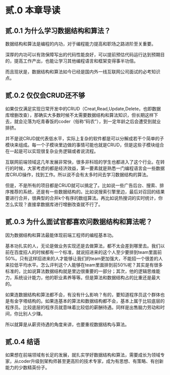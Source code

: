 # 贰.0 本章导读

## 贰.0.1 为什么学习数据结构和算法？

数据结构和算法是编程的内功，对于编程能力提高和职场之路进阶至关重要。

深厚的内功可以有效保障写出的代码性能良好，可以提前预估代码运行达到预期目的，提高工作产出，也能让学习其他编程语言和框架变得事半功倍。

而且现状是，数据结构和算法如今已经是国内外一线互联网公司面试的必考知识点。

## 贰.0.2 仅仅会CRUD还不够

如果仅仅满足实现日常开发中的CRUD（Creat,Read,Update,Delete，也即数据库增删改查），那确实大多数时候不太需要数据结构和算法知识，但长期这样下去，就会沦落为吃青春饭的coder（俗称“码农”），到一定年龄之后会遭受到就业排挤。

并不是说CRUD就代表低水平，实际上复杂的软件都是可以分解成若干个简单的子模块来组成。每一个子模块里边做的事情可能也就是CRUD，但是这些子模块组合在一起是可以实现很复杂业务逻辑或者说流程。

互联网前端领域这几年发展非常快，很多非科班的学生也都进入了这个行业。在转行的时候，大家考虑的都是经济效益，第一要素就是熟悉一门编程语言会一些数据库CRUD操作，找到工作。所以说不会有太多时间去学习数据结构的算法。

但是，不是所有的项目都是CRUD就可以搞定了。比如说一些广告后台、搜索、排序推荐的系统，还是有一些数据结构的。比如说搜索引擎里边，最后对召回的结果要进行合并，很典型的合并k个有序的数组算法。再比如说热搜词的实时统计，你怎么实现？直接拿数据库进行增删改查就不行了。

## 贰.0.3 为什么面试官都喜欢问数据结构和算法呢？

因为数据结构和算法最能体现前端工程师的编程基本功。

基本功扎实的人，无论是做业务实现还是去做算法，都不太会差到哪里去。我们以前在百度招人的时候都有一个标准，就说招进来的这个人至少要排到team里面前50%。只有这样招进来的人才能够让我们的team更加强大，不能招一个很差的人来拉低平均水平。怎么评判这个人能够在team里面排到前50%呢？其实是有很多标准的，比如说算法数据结构就是里边很重要的一部分；其次，他的逻辑思维能力，系统设计能力，他的职业素养等等。但是算法和数据结构占的比重还是最大的。

如果连数据结构和算法都不会，有没有什么影响？有的，要知道程序员这个群体也是有金字塔结构的。如果连基本的算法和数据结构都不会，基本上属于比较底层的程序员。比较底层的程序员就意味着比较低的薪酬待遇。同样是出售脑力劳动和时间，你比别人少赚。

所以就算是从薪资待遇的角度来讲，也要重视数据结构与算法。

## 贰.0.4 结语

如果想在前端领域有长足的发展，就扎实学好数据结构和算法，需要成长为领域专家，从coder升级到架构师甚至更高阶的技术专家，成为有思想、有策略、有创新能力的少数精英份子。





